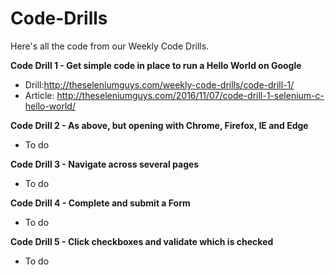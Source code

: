 # Code-Drills
Here's all the code from our Weekly Code Drills.

**Code Drill 1 - Get simple code in place to run a Hello World on Google**

- Drill:http://theseleniumguys.com/weekly-code-drills/code-drill-1/
- Article: http://theseleniumguys.com/2016/11/07/code-drill-1-selenium-c-hello-world/

**Code Drill 2 - As above, but opening with Chrome, Firefox, IE and Edge**

- To do

**Code Drill 3 - Navigate across several pages**

- To do

**Code Drill 4 - Complete and submit a Form**

- To do

**Code Drill 5 - Click checkboxes and validate which is checked**

- To do
